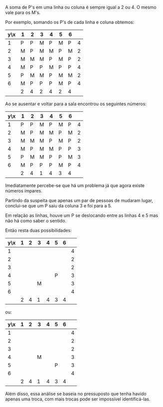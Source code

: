 A soma de P's em uma linha ou coluna é sempre igual a 2 ou 4.
O mesmo vale para os M's.

Por exemplo, somando os P's de cada linha e coluna obtemos:

| y\x | 1 | 2 | 3 | 4 | 5 | 6 |   |
|-----|---|---|---|---|---|---|---|
| 1   | P | P | M | P | M | P | 4 |
| 2   | M | P | M | M | P | M | 2 |
| 3   | M | M | M | P | M | P | 2 |
| 4   | M | P | P | M | P | P | 4 |
| 5   | P | M | M | P | M | M | 2 |
| 6   | M | P | P | P | M | P | 4 |
|     | 2 | 4 | 2 | 4 | 2 | 4 |   |

Ao se ausentar e voltar para a sala encontrou os seguintes números:


| y\x | 1 | 2 | 3 | 4 | 5 | 6 |   |
|-----|---|---|---|---|---|---|---|
| 1   | P | P | M | P | M | P | 4 |
| 2   | M | P | M | M | P | M | 2 |
| 3   | M | M | M | P | M | P | 2 |
| 4   | M | P | M | M | P | P | 3 |
| 5   | P | M | M | P | P | M | 3 |
| 6   | M | P | P | P | M | P | 4 |
|     | 2 | 4 | 1 | 4 | 3 | 4 |   |

Imediatamente percebe-se que há um problema já que agora existe números ímpares. 

Partindo da suspeita que apenas um par de pessoas de mudaram lugar, conclui-se que um P saiu da coluna 3 e foi para a 5.  

Em relação as linhas, houve um P se deslocando entre as linhas 4 e 5 mas não há como saber o sentido.

Então resta duas possibilidades:

| y\x | 1 | 2 | 3 | 4 | 5 | 6 |   |
|-----|---|---|---|---|---|---|---|
| 1   |   |   |   |   |   |   | 4 |
| 2   |   |   |   |   |   |   | 2 |
| 3   |   |   |   |   |   |   | 2 |
| 4   |   |   |   |   | P |   | 3 |
| 5   |   |   | M |   |   |   | 3 |
| 6   |   |   |   |   |   |   | 4 |
|     | 2 | 4 | 1 | 4 | 3 | 4 |   |

ou:

| y\x | 1 | 2 | 3 | 4 | 5 | 6 |   |
|-----|---|---|---|---|---|---|---|
| 1   |   |   |   |   |   |   | 4 |
| 2   |   |   |   |   |   |   | 2 |
| 3   |   |   |   |   |   |   | 2 |
| 4   |   |   | M |   |   |   | 3 |
| 5   |   |   |   |   | P |   | 3 |
| 6   |   |   |   |   |   |   | 4 |
|     | 2 | 4 | 1 | 4 | 3 | 4 |   |



Além disso, essa análise se baseia no pressuposto que tenha havido apenas uma troca, com mais trocas pode ser impossível identificá-las.


